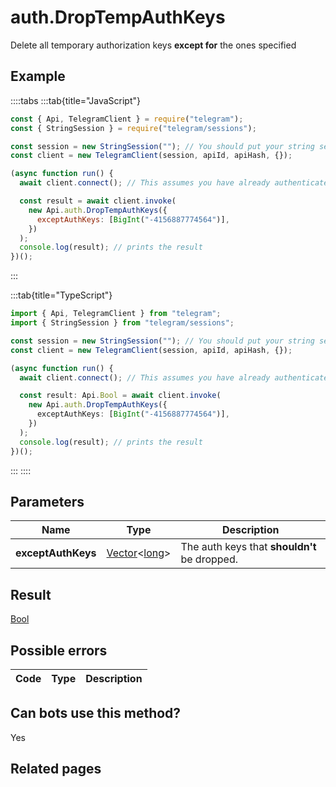# auth.DropTempAuthKeys

Delete all temporary authorization keys **except for** the ones specified

## Example

::::tabs
:::tab{title="JavaScript"}

```js
const { Api, TelegramClient } = require("telegram");
const { StringSession } = require("telegram/sessions");

const session = new StringSession(""); // You should put your string session here
const client = new TelegramClient(session, apiId, apiHash, {});

(async function run() {
  await client.connect(); // This assumes you have already authenticated with .start()

  const result = await client.invoke(
    new Api.auth.DropTempAuthKeys({
      exceptAuthKeys: [BigInt("-4156887774564")],
    })
  );
  console.log(result); // prints the result
})();
```

:::

:::tab{title="TypeScript"}

```ts
import { Api, TelegramClient } from "telegram";
import { StringSession } from "telegram/sessions";

const session = new StringSession(""); // You should put your string session here
const client = new TelegramClient(session, apiId, apiHash, {});

(async function run() {
  await client.connect(); // This assumes you have already authenticated with .start()

  const result: Api.Bool = await client.invoke(
    new Api.auth.DropTempAuthKeys({
      exceptAuthKeys: [BigInt("-4156887774564")],
    })
  );
  console.log(result); // prints the result
})();
```

:::
::::

## Parameters

|        Name        | Type                                                                                             | Description                                  |
| :----------------: | ------------------------------------------------------------------------------------------------ | -------------------------------------------- |
| **exceptAuthKeys** | [Vector](https://core.telegram.org/type/Vector%20t)<[long](https://core.telegram.org/type/long)> | The auth keys that **shouldn't** be dropped. |

## Result

[Bool](https://core.telegram.org/type/Bool)

## Possible errors

| Code | Type | Description |
| :--: | ---- | ----------- |

## Can bots use this method?

Yes

## Related pages

